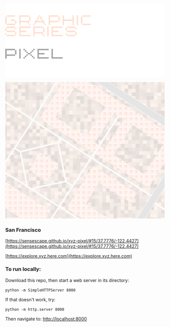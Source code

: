 ![GRAPHIC SERIES](https://raw.githubusercontent.com/sensescape/xyz-pixel/master/images/pixel-title4.png)

![PIXEL](https://raw.githubusercontent.com/sensescape/xyz-pixel/master/images/pixel-map.jpg)

### San Francisco
[https://sensescape.github.io/xyz-pixel/#15/37.7776/-122.4427](https://sensescape.github.io/xyz-pixel/#15/37.7776/-122.4427)

[https://explore.xyz.here.com](https://explore.xyz.here.com)

### To run locally:

Download this repo, then start a web server in its directory:

    python -m SimpleHTTPServer 8000
    
If that doesn't work, try:

    python -m http.server 8000
    
Then navigate to: [http://localhost:8000](http://localhost:8000)
